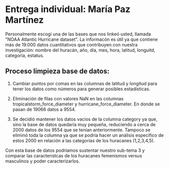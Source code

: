 # Entrega individual: María Paz Martínez 
 
 Personalmente escogí una de las bases que nos linkeó usted, llamada "NOAA Atlantic Hurricane dataset". La informacón es útil ya que contiene más de 19.000 datos cuantitativos que contribuyen con nuestra investigación: nombre del huracán, año, día, mes, hora, latitud, longuitd, categoría, estatus. 

 ## Proceso limpieza base de datos:

 1. Cambiar puntos por comas en las columnas de latitud y longitud para tener los datos como números para generar posibles estadísticas.

  2. Eliminación de filas con valores NaN en las columnas tropicalstorm_force_diameter	 y hurricane_force_diameter. En donde se pasan de 19066 datos a 9554.

  3. Se decidió mantener los datos vacíos de la columna category ya que, sino la base de datos quedaría muy pequeña, reduciendo a cerca de 2000 datos de los 9554 que se tenían anteriormente. Tampoco se eliminó toda la columna ya que se podría hacer un análisis especifico de estos 2000 en relación a las categorías de los huracanes (1,2,3,4,5).



Con esta base de datos podríamos sustentar nuestro sub-tema 3 y comparar las caracteristcas de los huracanes femenismos versus masculinos y poder caracterizarlos. 



